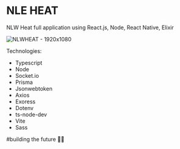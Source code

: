 # NLE HEAT

NLW Heat full application using React.js, Node, React Native, Elixir

![NLWHEAT - 1920x1080](https://user-images.githubusercontent.com/51973430/137939996-0fe68865-a098-4e21-8136-3171dcf21c3e.png)

Technologies:
 - Typescript
 - Node
 - Socket.io
 - Prisma
 - Jsonwebtoken
 - Axios
 - Exoress
 - Dotenv
 - ts-node-dev
 - Vite
 - Sass

#building the future 🚀🚀
